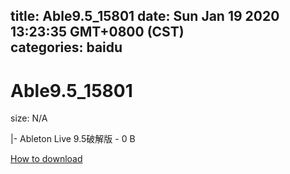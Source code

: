 
title: Able9.5_15801
date: Sun Jan 19 2020 13:23:35 GMT+0800 (CST)    
categories: baidu
---

# Able9.5_15801
size: N/A
 
 
|- Ableton Live 9.5破解版 - 0 B

[How to download](https://bpcam.bemobtrk.com/go/2ceec3aa-1ca2-46d6-b9ff-aaa5c184517c?jno=564)